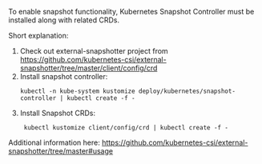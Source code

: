 To enable snapshot functionality, Kubernetes Snapshot Controller must be installed along with related CRDs.

Short explanation:

1. Check out external-snapshotter project
   from https://github.com/kubernetes-csi/external-snapshotter/tree/master/client/config/crd
2. Install snapshot controller:
    ```
    kubectl -n kube-system kustomize deploy/kubernetes/snapshot-controller | kubectl create -f -
    ```
3. Install Snapshot CRDs:
   ```
    kubectl kustomize client/config/crd | kubectl create -f -
   ```

Additional information here: https://github.com/kubernetes-csi/external-snapshotter/tree/master#usage
